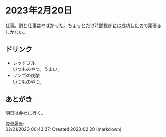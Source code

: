 # 2023年2月20日

仕事。割と仕事はやばかった。ちょっとだけ時間稼ぎには成功したので頑張るしかない。

## ドリンク

- レッドブル  
いつものやつ。うまい。
- リンゴの炭酸  
いつものやつ。

## あとがき

明日は会社に行く。

変更履歴:  
02/21/2023 00:43:27: Created 2023 02 20 (markdown)  
